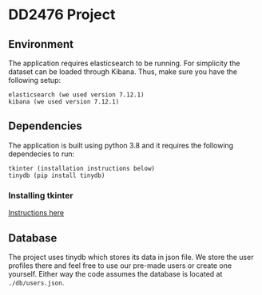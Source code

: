 # DD2476 Project


## Environment
The application requires elasticsearch to be running. For simplicity the dataset can be loaded through Kibana. Thus, make sure you have the following setup:

```
elasticsearch (we used version 7.12.1)
kibana (we used version 7.12.1)
```

## Dependencies
The application is built using python 3.8 and it requires the following dependecies to run:
```
tkinter (installation instructions below)
tinydb (pip install tinydb)
```

### Installing tkinter
[Instructions here](https://tkdocs.com/tutorial/install.html)

## Database
The project uses tinydb which stores its data in json file. We store the user profiles there and feel free to use our pre-made users or create one yourself. Either way the code assumes the database is located at `./db/users.json`.
